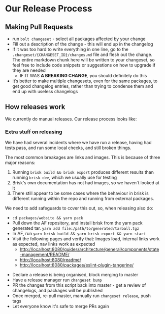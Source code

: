 # Our Release Process

## Making Pull Requests

- run `bolt changeset` - select all packages affected by your change
- Fill out a description of the change - this will end up in the changelog
- If it was too hard to write everything in one line, go to the `.changeset/{CHANGESET_ID}/changes.md` file and flesh out the change. The entire markdown chunk here will be written to your changeset, so feel free to include code snippets or suggestions on how to upgrade if they are needed
  - IF IT WAS **A BREAKING CHANGE**, you should definitely do this
- It’s better to make multiple changesets, even for the same packages, to get good changelog entries, rather than trying to condense them and end up with useless changelogs

## How releases work

We currently do manual releases. Our release process looks like:

### Extra stuff on releasing

We have had several incidents where we have run a release, having had tests pass, and run some local checks, and still broken things.

The most common breakages are links and images. This is because of three major reasons:

1. Running `brisk build && brisk export` produces different results than running `brisk dev`, which we usually use for testing
2. Brisk's own documentation has not had images, so we haven't looked at it
3. There still appear to be some cases where the behaviour in brisk is different running within the repo and running from external packages.

We need to add safeguards to cover this out, so, when releasing also do:

- `cd packages/website && yarn pack`
- Pull down the AF repository, and install brisk from the yarn pack generated tar. `yarn add file:/path/to/generated/tarball.tgz`
- In AF, run `yarn brisk build && yarn brisk export && yarn start`
- Visit the following pages and verify that: Images load, internal links work as expected, nav links work as expected
  - [http://localhost:8080/guides/architecture/general/components/state-management/README/](http://localhost:8080/guides/architecture/general/components/state-management/README/)
  - [http://localhost:8080/readme/](http://localhost:8080/readme/)
  - [http://localhost:8080/packages/eslint-plugin-tangerine/](http://localhost:8080/packages/eslint-plugin-tangerine/)

* Declare a release is being organised, block merging to master
* Have a release manager run `changeset bump`
* PR the changes from this script back into master - get a review of changelogs, and packages will be published
* Once merged, re-pull master, manually run `changeset release`, push tags
* Let everyone know it's safe to merge PRs again
